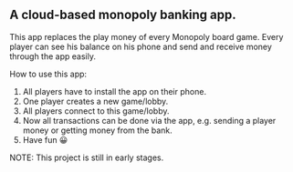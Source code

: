 ## A cloud-based monopoly banking app.

This app replaces the play money of every Monopoly board game. Every player can see his balance on his phone and send and receive money through the app easily.

How to use this app:
1. All players have to install the app on their phone.
2. One player creates a new game/lobby.
3. All players connect to this game/lobby.
4. Now all transactions can be done via the app, e.g. sending a player money or getting money from the bank.
5. Have fun 😀

NOTE: This project is still in early stages.
